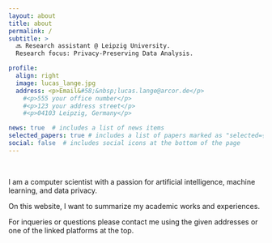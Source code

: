 ```yaml
---
layout: about
title: about
permalink: /
subtitle: >
  🔜 Research assistant @ Leipzig University. 
  Research focus: Privacy-Preserving Data Analysis.

profile:
  align: right
  image: lucas_lange.jpg
  address: <p>Email&#58;&nbsp;lucas.lange@arcor.de</p>
    #<p>555 your office number</p>
    #<p>123 your address street</p>
    #<p>04103 Leipzig, Germany</p>

news: true  # includes a list of news items
selected_papers: true # includes a list of papers marked as "selected={true}"
social: false  # includes social icons at the bottom of the page
---
```


&nbsp;

I am a computer scientist with a passion for artificial intelligence, machine learning, and data privacy.

On this website, I want to summarize my academic works and experiences.

For inqueries or questions please contact me using the given addresses or one of the linked platforms at the top.
